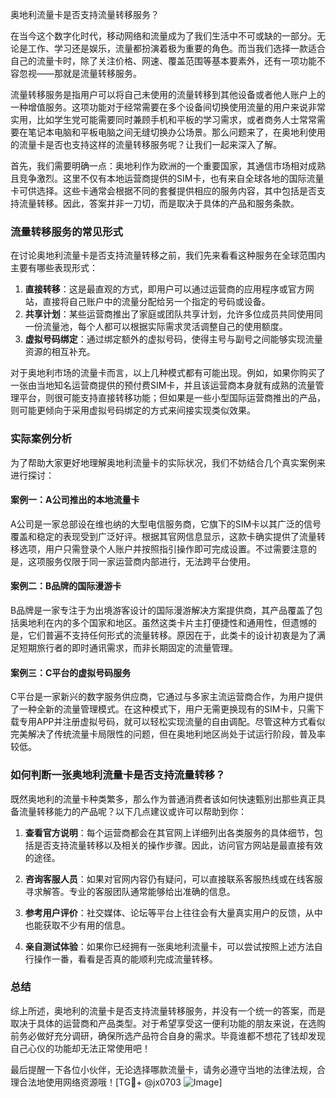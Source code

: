奥地利流量卡是否支持流量转移服务？

在当今这个数字化时代，移动网络和流量成为了我们生活中不可或缺的一部分。无论是工作、学习还是娱乐，流量都扮演着极为重要的角色。而当我们选择一款适合自己的流量卡时，除了关注价格、网速、覆盖范围等基本要素外，还有一项功能不容忽视——那就是流量转移服务。

流量转移服务是指用户可以将自己未使用的流量转移到其他设备或者他人账户上的一种增值服务。这项功能对于经常需要在多个设备间切换使用流量的用户来说非常实用，比如学生党可能需要同时兼顾手机和平板的学习需求，或者商务人士常常需要在笔记本电脑和平板电脑之间无缝切换办公场景。那么问题来了，在奥地利使用的流量卡是否也支持这样的流量转移服务呢？让我们一起来深入了解。

首先，我们需要明确一点：奥地利作为欧洲的一个重要国家，其通信市场相对成熟且竞争激烈。这里不仅有本地运营商提供的SIM卡，也有来自全球各地的国际流量卡可供选择。这些卡通常会根据不同的套餐提供相应的服务内容，其中包括是否支持流量转移。因此，答案并非一刀切，而是取决于具体的产品和服务条款。

### 流量转移服务的常见形式

在讨论奥地利流量卡是否支持流量转移之前，我们先来看看这种服务在全球范围内主要有哪些表现形式：

1. **直接转移**：这是最直观的方式，即用户可以通过运营商的应用程序或官方网站，直接将自己账户中的流量分配给另一个指定的号码或设备。
2. **共享计划**：某些运营商推出了家庭或团队共享计划，允许多位成员共同使用同一份流量池，每个人都可以根据实际需求灵活调整自己的使用额度。
3. **虚拟号码绑定**：通过绑定额外的虚拟号码，使得主号与副号之间能够实现流量资源的相互补充。

对于奥地利市场的流量卡而言，以上几种模式都有可能出现。例如，如果你购买了一张由当地知名运营商提供的预付费SIM卡，并且该运营商本身就有成熟的流量管理平台，则很可能支持直接转移功能；但如果是一些小型国际运营商推出的产品，则可能更倾向于采用虚拟号码绑定的方式来间接实现类似效果。

### 实际案例分析

为了帮助大家更好地理解奥地利流量卡的实际状况，我们不妨结合几个真实案例来进行探讨：

#### 案例一：A公司推出的本地流量卡
A公司是一家总部设在维也纳的大型电信服务商，它旗下的SIM卡以其广泛的信号覆盖和稳定的表现受到广泛好评。根据其官网信息显示，这款卡确实提供了流量转移选项，用户只需登录个人账户并按照指引操作即可完成设置。不过需要注意的是，这项服务仅限于同一家运营商内部进行，无法跨平台使用。

#### 案例二：B品牌的国际漫游卡
B品牌是一家专注于为出境游客设计的国际漫游解决方案提供商，其产品覆盖了包括奥地利在内的多个国家和地区。虽然这类卡片主打便捷性和通用性，但遗憾的是，它们普遍不支持任何形式的流量转移。原因在于，此类卡的设计初衷是为了满足短期旅行者的即时通讯需求，而非长期固定的流量管理。

#### 案例三：C平台的虚拟号码服务
C平台是一家新兴的数字服务供应商，它通过与多家主流运营商合作，为用户提供了一种全新的流量管理模式。在这种模式下，用户无需更换现有的SIM卡，只需下载专用APP并注册虚拟号码，就可以轻松实现流量的自由调配。尽管这种方式看似完美解决了传统流量卡局限性的问题，但在奥地利地区尚处于试运行阶段，普及率较低。

### 如何判断一张奥地利流量卡是否支持流量转移？

既然奥地利的流量卡种类繁多，那么作为普通消费者该如何快速甄别出那些真正具备流量转移能力的产品呢？以下几点建议或许可以帮助到你：

1. **查看官方说明**：每个运营商都会在其官网上详细列出各类服务的具体细节，包括是否支持流量转移以及相关的操作步骤。因此，访问官方网站是最直接有效的途径。
   
2. **咨询客服人员**：如果对官网内容仍有疑问，可以直接联系客服热线或在线客服寻求解答。专业的客服团队通常能够给出准确的信息。

3. **参考用户评价**：社交媒体、论坛等平台上往往会有大量真实用户的反馈，从中也能获取不少有用的信息。

4. **亲自测试体验**：如果你已经拥有一张奥地利流量卡，可以尝试按照上述方法自行操作一番，看看是否真的能顺利完成流量转移。

### 总结

综上所述，奥地利的流量卡是否支持流量转移服务，并没有一个统一的答案，而是取决于具体的运营商和产品类型。对于希望享受这一便利功能的朋友来说，在选购前务必做好充分调研，确保所选产品符合自身的需求。毕竟谁都不想花了钱却发现自己心仪的功能却无法正常使用吧！

最后提醒一下各位小伙伴，无论选择哪款流量卡，请务必遵守当地的法律法规，合理合法地使用网络资源哦！[TG💪+ @jx0703 ![Image](https://github.com/user-attachments/assets/dbca1d08-cadb-493c-b0ec-ad6f7a83f270)]